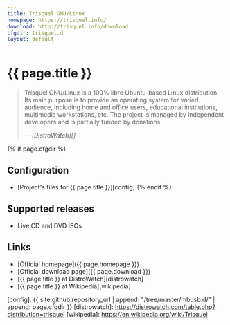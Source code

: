 ```yaml
---
title: Trisquel GNU/Linux
homepage: https://trisquel.info/
download: http://trisquel.info/download
cfgdir: trisquel.d
layout: default
---
```


# {{ page.title }}

> Trisquel GNU/Linux is a 100% libre Ubuntu-based Linux distribution. Its main
> purpose is to provide an operating system for varied audience, including home
> and office users, educational institutions, multimedia workstations, etc. The
> project is managed by independent developers and is partially funded by
> donations.
>
> -- <cite markdown="1">[DistroWatch][]</cite>


{% if page.cfgdir %}
## Configuration

- [Project's files for {{ page.title }}][config]
{% endif %}


## Supported releases

- Live CD and DVD ISOs


## Links

- [Official homepage]({{ page.homepage }})
- [Official download page]({{ page.download }})
- [{{ page.title }} at DistroWatch][distrowatch]
- [{{ page.title }} at Wikipedia][wikipedia]


[config]: {{ site.github.repository_url | append: "/tree/master/mbusb.d/" | append: page.cfgdir }}
[distrowatch]: https://distrowatch.com/table.php?distribution=trisquel
[wikipedia]: https://en.wikipedia.org/wiki/Trisquel

